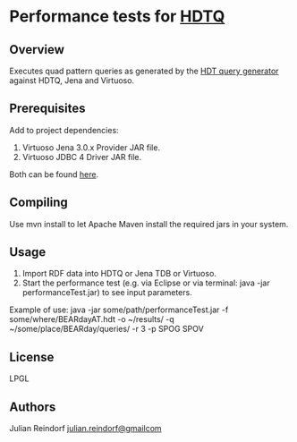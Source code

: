 # Performance tests for [HDTQ](https://github.com/JulianRei/hdtq-java)

## Overview

Executes quad pattern queries as generated by the [HDT query generator](https://github.com/JulianRei/hdtq-java-queryGeneration) against HDTQ, Jena and Virtuoso.

## Prerequisites

Add to project dependencies:
1. Virtuoso Jena 3.0.x Provider JAR file.
2. Virtuoso JDBC 4 Driver JAR file.

Both can be found [here](http://vos.openlinksw.com/owiki/wiki/VOS/VOSDownload#Jena%20Provider).

## Compiling

Use mvn install to let Apache Maven install the required jars in your system.

## Usage

1. Import RDF data into HDTQ or Jena TDB or Virtuoso.
2. Start the performance test (e.g. via Eclipse or via terminal: java -jar performanceTest.jar) to see input parameters.

Example of use:
java -jar some/path/performanceTest.jar -f some/where/BEARdayAT.hdt -o ~/results/ -q ~/some/place/BEARday/queries/ -r 3 -p SPOG SPOV

## License

LPGL

## Authors

Julian Reindorf <julian.reindorf@gmailcom>